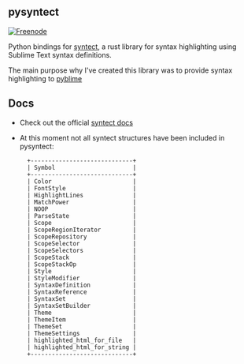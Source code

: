 ## pysyntect

[![Freenode](https://img.shields.io/badge/chat-on%20freenode-brightgreen.svg)](https://kiwiirc.com/client/irc.freenode.net/#pyblime)

Python bindings for [syntect](https://github.com/trishume/syntect), a rust
library for syntax highlighting using Sublime Text syntax definitions.

The main purpose why I've created this library was to provide syntax highlighting
to [pyblime](https://github.com/brupelo/pyblime/)

## Docs

- Check out the official [syntect docs](https://docs.rs/syntect)
- At this moment not all syntect structures have been included in pysyntect:

        +-----------------------------+
        | Symbol                      |
        +-----------------------------+
        | Color                       |
        | FontStyle                   |
        | HighlightLines              |
        | MatchPower                  |
        | NOOP                        |
        | ParseState                  |
        | Scope                       |
        | ScopeRegionIterator         |
        | ScopeRepository             |
        | ScopeSelector               |
        | ScopeSelectors              |
        | ScopeStack                  |
        | ScopeStackOp                |
        | Style                       |
        | StyleModifier               |
        | SyntaxDefinition            |
        | SyntaxReference             |
        | SyntaxSet                   |
        | SyntaxSetBuilder            |
        | Theme                       |
        | ThemeItem                   |
        | ThemeSet                    |
        | ThemeSettings               |
        | highlighted_html_for_file   |
        | highlighted_html_for_string |
        +-----------------------------+
